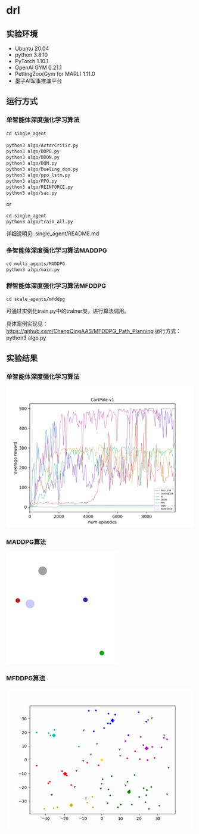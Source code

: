 # drl

<!-- <img src="https://cdn.jsdelivr.net/gh/ChangQingAAS/for_picgo/img/20220116212644.png"/> -->

## 实验环境

- Ubuntu 20.04
- python 3.8.10
- PyTorch 1.10.1
- OpenAI GYM 0.21.1
- PettingZoo(Gym for MARL) 1.11.0
- 墨子AI军事推演平台

## 运行方式

### 单智能体深度强化学习算法

```python3
cd single_agent

python3 algo/ActorCritic.py
python3 algo/DDPG.py
python3 algo/DDQN.py
python3 algo/DQN.py
python3 algo/Dueling_dqn.py
python3 algo/ppo_lstm.py
python3 algo/PPO.py
python3 algo/REINFORCE.py
python3 algo/sac.py
```
or 
```python3
cd single_agent
python3 algo/train_all.py
```

详细说明见: single_agent/README.md

### 多智能体深度强化学习算法MADDPG

```python3
cd multi_agents/MADDPG
python3 algo/main.py
```

### 群智能体深度强化学习算法MFDDPG

```python3
cd scale_agents/mfddpg
```
可通过实例化train.py中的trainer类，进行算法调用。

具体案例实现见：https://github.com/ChangQingAAS/MFDDPG_Path_Planning
运行方式：python3 algo.py

## 实验结果

### 单智能体深度强化学习算法

<img src="./single_agent/vis/ALL-CartPole-v1.png" alt="图片alt"  >

### MADDPG算法

<img src="./multi_agents/MADDPG/vis/run.gif" alt="gif alt">

### MFDDPG算法

<img src="https://github.com/ChangQingAAS/MFDDPG_Path_Planning/blob/main/vis/epoch_2.gif" alt="gif_alt">
